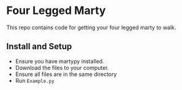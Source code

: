 # Four Legged Marty

This repo contains code for getting your four legged marty to walk.

## Install and Setup
* Ensure you have martypy installed.
* Download the files to your computer.
* Ensure all files are in the same directory
* Run ``Example.py``
